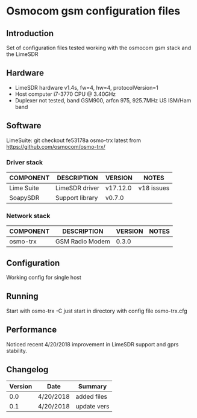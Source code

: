 # Osmocom gsm configuration files

## Introduction

Set of configuration files tested working with the osmocom gsm stack and the LimeSDR

## Hardware


* LimeSDR hardware v1.4s, fw=4, hw=4, protocolVersion=1
* Host computer i7-3770 CPU @ 3.40GHz
* Duplexer not tested, band GSM900, arfcn 975,  925.7MHz US ISM/Ham band

## Software 

LimeSuite: git checkout fe53178a
osmo-trx latest from https://github.com/osmocom/osmo-trx/

### Driver stack

COMPONENT     | DESCRIPTION                      | VERSION  | NOTES     |
--------------|----------------------------------|----------|-----------|
Lime Suite    | LimeSDR driver                   |v17.12.0  |v18 issues |
SoapySDR      | Support library                  |v0.7.0    |           |

### Network stack

COMPONENT     | DESCRIPTION                      | VERSION  | NOTES     |
--------------|----------------------------------|----------|-----------|
osmo-trx      |GSM Radio Modem                   | 0.3.0    |           |

## Configuration

Working config for single host

## Running

Start with osmo-trx -C <config file>    just start in directory with config file osmo-trx.cfg

## Performance

Noticed recent 4/20/2018 improvement in LimeSDR support and gprs stability.

## Changelog

| Version | Date     | Summary
|---------|----------|--------------------
|   0.0   |4/20/2018 | added files        |
|   0.1   |4/20/2018 | update vers        |
